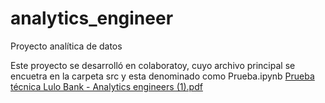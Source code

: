 # analytics_engineer
Proyecto analítica de datos

Este proyecto se desarrolló en colaboratoy, cuyo archivo principal se encuetra en la carpeta src y esta denominado como Prueba.ipynb
[Prueba técnica Lulo Bank - Analytics engineers (1).pdf](https://github.com/jferzambrano/analytics_engineer/files/9088325/Prueba.tecnica.Lulo.Bank.-.Analytics.engineers.1.pdf)
